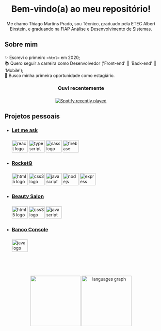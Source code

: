 <h1 align="center">Bem-vindo(a) ao meu repositório!</h1>

###

<p align="center">Me chamo Thiago Martins Prado, sou Técnico, graduado pela ETEC Albert Einstein, e graduando na FIAP Análise e Desenvolvimento de Sistemas.</p>

###

<h2 align="left">Sobre mim</h2>

###

<p align="left">✨ Escrevi o primeiro <code>&lt;html&gt;</code> em 2020;<br>📚 Quero seguir a carreira como Desenvolvedor ('Front-end' || 'Back-end' || 'Mobile');<br>🎯 Busco minha primeira oportunidade como estagiário.</p>

###

<h3 align="center">Ouvi recentemente</h3>

###

<div align="center">
  <a href="https://open.spotify.com/user/Thinas">
    <img src="https://spotify-recently-played-readme.vercel.app/api?user=31dx5p5ze7wy56f2k3b7ag4fhmay" alt="Spotify recently played"  />
  </a>
</div>

###

<h2 align="left">Projetos pessoais</h2>

###
<ul>
<li><h3 align="left"><a href="https://letmeask-8e5f9.web.app" target="_blank">Let me ask</a></h3></li>

###

<div align="left">
  <img src="https://cdn.jsdelivr.net/gh/devicons/devicon/icons/react/react-original.svg" height="40" width="52" alt="react logo"  />
  <img src="https://cdn.jsdelivr.net/gh/devicons/devicon/icons/typescript/typescript-original.svg" height="40" width="52" alt="typescript logo"  />
  <img src="https://cdn.jsdelivr.net/gh/devicons/devicon/icons/sass/sass-original.svg" height="40" width="52" alt="sass logo"  />
  <img src="https://cdn.jsdelivr.net/gh/devicons/devicon/icons/firebase/firebase-plain.svg" height="40" width="52" alt="firebase logo"  />
</div>

###

<li><h3 align="left"><a href="https://othinas.github.io/beauty-salon" target="_blank">RocketQ</a></h3></li>

###

<div align="left">
  <img src="https://cdn.jsdelivr.net/gh/devicons/devicon/icons/html5/html5-original.svg" height="40" width="52" alt="html5 logo"  />
  <img src="https://cdn.jsdelivr.net/gh/devicons/devicon/icons/css3/css3-original.svg" height="40" width="52" alt="css3 logo"  />
  <img src="https://cdn.jsdelivr.net/gh/devicons/devicon/icons/javascript/javascript-original.svg" height="40" width="52" alt="javascript logo"  />
  <img src="https://cdn.jsdelivr.net/gh/devicons/devicon/icons/nodejs/nodejs-original.svg" height="40" width="52" alt="nodejs logo"  />
  <img src="https://cdn.jsdelivr.net/gh/devicons/devicon/icons/express/express-original.svg" height="40" width="52" alt="express logo"  />
</div

###

<li><h3 align="left"><a href="https://othinas.github.io/beauty-salon" target="_blank">Beauty Salon</a></h3></li>

###

<div align="left">
  <img src="https://cdn.jsdelivr.net/gh/devicons/devicon/icons/html5/html5-original.svg" height="40" width="52" alt="html5 logo"  />
  <img src="https://cdn.jsdelivr.net/gh/devicons/devicon/icons/css3/css3-original.svg" height="40" width="52" alt="css3 logo"  />
  <img src="https://cdn.jsdelivr.net/gh/devicons/devicon/icons/javascript/javascript-original.svg" height="40" width="52" alt="javascript logo"  />
</div>

###

<li><h3 align="left"><a href="https://github.com/oThinas/banco" target="_blank">Banco Console</a></h3></li>

###

<div align="left">
  <img src="https://cdn.jsdelivr.net/gh/devicons/devicon/icons/java/java-original.svg" height="40" width="52" alt="java logo"  />
</div>
</ul>

<br><br><br>

<div align="center">
  <img src="http://github-readme-streak-stats.herokuapp.com?user=oThinas&theme=material-palenight&hide_border=true&date_format=j%2Fn%5B%2FY%5D" height="165px"/>
  <img src="https://github-readme-stats.vercel.app/api/top-langs?locale=pt-br&hide_title=false&layout=default &card_width=320&langs_count=5&theme=material-palenight&hide_border=true&custom_title=Linguagens mais utilizadas&username=oThinas" height="165" alt="languages graph"  />
</div>

###
